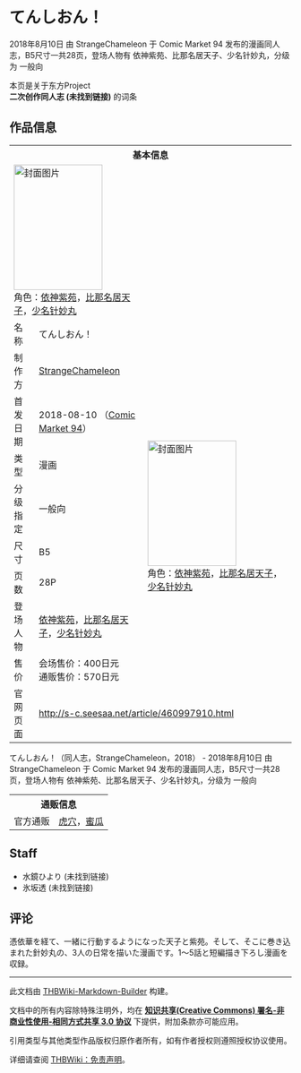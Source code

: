 # てんしおん！

<!-- source html: G:\repos\THBWiki-Markdown-Builder\THBWikiMarkdown\Temp\main\9\9b\ns0%3A%E3%81%A6%E3%82%93%E3%81%97%E3%81%8A%E3%82%93%EF%BC%81.html -->

2018年8月10日 由 StrangeChameleon 于 Comic Market 94 发布的漫画同人志，B5尺寸一共28页，登场人物有 依神紫苑、比那名居天子、少名针妙丸，分级为 一般向

本页是关于东方Project  
 **二次创作同人志 (未找到链接)** 的词条

## 作品信息

<table><tbody><tr><th colspan="3">基本信息</th></tr><tr><td class="cover-artwork-mobile" colspan="2"><a href="./文件-てんしおん！封面.jpg.md" class="image" title="封面图片"><img alt="封面图片" src="https://upload.thwiki.cc/thumb/c/cb/%E3%81%A6%E3%82%93%E3%81%97%E3%81%8A%E3%82%93%EF%BC%81%E5%B0%81%E9%9D%A2.jpg/158px-%E3%81%A6%E3%82%93%E3%81%97%E3%81%8A%E3%82%93%EF%BC%81%E5%B0%81%E9%9D%A2.jpg" decoding="async" loading="lazy" width="158" height="224" srcset="https://upload.thwiki.cc/thumb/c/cb/%E3%81%A6%E3%82%93%E3%81%97%E3%81%8A%E3%82%93%EF%BC%81%E5%B0%81%E9%9D%A2.jpg/238px-%E3%81%A6%E3%82%93%E3%81%97%E3%81%8A%E3%82%93%EF%BC%81%E5%B0%81%E9%9D%A2.jpg 1.5x, https://upload.thwiki.cc/thumb/c/cb/%E3%81%A6%E3%82%93%E3%81%97%E3%81%8A%E3%82%93%EF%BC%81%E5%B0%81%E9%9D%A2.jpg/317px-%E3%81%A6%E3%82%93%E3%81%97%E3%81%8A%E3%82%93%EF%BC%81%E5%B0%81%E9%9D%A2.jpg 2x" data-file-width="700" data-file-height="989"></a><div class="cover-char">角色：<a href="./依神紫苑.md" title="依神紫苑">依神紫苑</a>，<a href="./比那名居天子.md" title="比那名居天子">比那名居天子</a>，<a href="./少名针妙丸.md" title="少名针妙丸">少名针妙丸</a></div></td>
</tr><tr><td class="label">名称</td><td colspan="2"> てんしおん！ </td></tr><tr><td class="label">制作方</td><td><a href="./StrangeChameleon.md" title="StrangeChameleon">StrangeChameleon</a></td><td class="cover-artwork" rowspan="8" style="min-width:224px;"><a href="./文件-てんしおん！封面.jpg.md" class="image" title="封面图片"><img alt="封面图片" src="https://upload.thwiki.cc/thumb/c/cb/%E3%81%A6%E3%82%93%E3%81%97%E3%81%8A%E3%82%93%EF%BC%81%E5%B0%81%E9%9D%A2.jpg/158px-%E3%81%A6%E3%82%93%E3%81%97%E3%81%8A%E3%82%93%EF%BC%81%E5%B0%81%E9%9D%A2.jpg" decoding="async" loading="lazy" width="158" height="224" srcset="https://upload.thwiki.cc/thumb/c/cb/%E3%81%A6%E3%82%93%E3%81%97%E3%81%8A%E3%82%93%EF%BC%81%E5%B0%81%E9%9D%A2.jpg/238px-%E3%81%A6%E3%82%93%E3%81%97%E3%81%8A%E3%82%93%EF%BC%81%E5%B0%81%E9%9D%A2.jpg 1.5x, https://upload.thwiki.cc/thumb/c/cb/%E3%81%A6%E3%82%93%E3%81%97%E3%81%8A%E3%82%93%EF%BC%81%E5%B0%81%E9%9D%A2.jpg/317px-%E3%81%A6%E3%82%93%E3%81%97%E3%81%8A%E3%82%93%EF%BC%81%E5%B0%81%E9%9D%A2.jpg 2x" data-file-width="700" data-file-height="989"></a><div class="cover-char">角色：<a href="./依神紫苑.md" title="依神紫苑">依神紫苑</a>，<a href="./比那名居天子.md" title="比那名居天子">比那名居天子</a>，<a href="./少名针妙丸.md" title="少名针妙丸">少名针妙丸</a></div></td>
</tr><tr><td class="label">首发日期</td><td>2018-08-10&#160;（<a href="/展会作品列表?e=Comic+Market%2394">Comic Market 94</a>）</td></tr><tr><td class="label">类型</td><td>漫画</td></tr><tr><td class="label">分级指定</td><td>一般向</td></tr><tr><td class="label">尺寸</td><td>B5</td></tr><tr><td class="label">页数</td><td>28P</td></tr><tr><td class="label">登场人物</td><td><a href="./依神紫苑.md" title="依神紫苑">依神紫苑</a>，<a href="./比那名居天子.md" title="比那名居天子">比那名居天子</a>，<a href="./少名针妙丸.md" title="少名针妙丸">少名针妙丸</a></td></tr><tr><td class="label">售价</td><td>会场售价：400日元<br>通贩售价：570日元</td></tr>
<tr><td class="label">官网页面</td><td colspan="2"><a rel="nofollow" class="external free" href="http://s-c.seesaa.net/article/460997910.html">http://s-c.seesaa.net/article/460997910.html</a></td></tr></tbody></table>

てんしおん！（同人志，StrangeChameleon，2018） - 2018年8月10日 由 StrangeChameleon 于 Comic Market 94 发布的漫画同人志，B5尺寸一共28页，登场人物有 依神紫苑、比那名居天子、少名针妙丸，分级为 一般向

<table><tbody><tr><th colspan="3">通贩信息</th></tr><tr><td class="label">官方通贩</td><td colspan="2"><a rel="nofollow" class="external text" href="https://ec.toranoana.jp/tora_r/ec/item/040030654552">虎穴</a>，<a rel="nofollow" class="external text" href="https://www.melonbooks.co.jp/detail/detail.php?product_id=388760">蜜瓜</a></td></tr></tbody></table>



## Staff
- 水鏡ひより (未找到链接)
- 氷坂透 (未找到链接)


## 评论
  
憑依華を経て、一緒に行動するようになった天子と紫苑。そして、そこに巻き込まれた針妙丸の、3人の日常を描いた漫画です。1～5話と短編描き下ろし漫画を収録。 
  
  
  

  





---

此文档由 [THBWiki-Markdown-Builder](https://github.com/Delsin-Yu/THBWiki-Markdown-Builder) 构建。

文档中的所有内容除特殊注明外，均在 [**知识共享(Creative Commons) 署名-非商业性使用-相同方式共享 3.0 协议**](https://creativecommons.org/licenses/by-sa/3.0/deed.zh-hans) 下提供，附加条款亦可能应用。

引用类型与其他类型作品版权归原作者所有，如有作者授权则遵照授权协议使用。

详细请查阅 [THBWiki：免责声明](https://thbwiki.cc/THBWiki:%E5%85%8D%E8%B4%A3%E5%A3%B0%E6%98%8E)。

